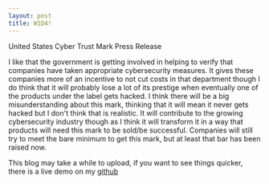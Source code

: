 ```yaml
---
layout: post
title: W1D4!
---
```


United States Cyber Trust Mark Press Release

I like that the government is getting involved in helping to verify that companies have taken appropriate cybersecurity measures. It gives these companies more of an incentive to not cut costs in that department though I do think that it will probably lose a lot of its prestige when eventually one of the products under the label gets hacked. I think there will be a big misunderstanding about this mark, thinking that it will mean it never gets hacked but I don't think that is realistic. It will contribute to the growing cybersecurity industry though as I think it will transform it in a way that products will need this mark to be sold/be successful. Companies will still try to meet the bare minimum to get this mark, but at least that bar has been raised now.

This blog may take a while to upload, if you want to see things quicker, there is a live demo on my [github](https://github.com/ekuo145/ekuo145.github.io/tree/master/_posts)
